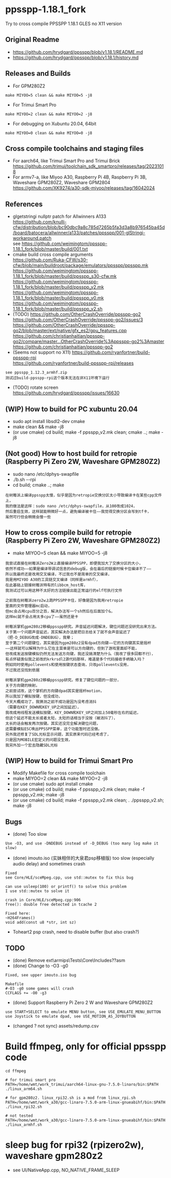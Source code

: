 # ppsspp-1.18.1_fork
Try to cross compile PPSSPP 1.18.1 GLES no X11 version

## Original Readme  
* https://github.com/hrydgard/ppsspp/blob/v1.18.1/README.md  
* https://github.com/hrydgard/ppsspp/blob/v1.18.1/history.md  

## Releases and Builds    
* For GPM280Z2  
```
make MIYOO=5 clean && make MIYOO=5 -j8
```
* For Trimui Smart Pro  
```
make MIYOO=2 clean && make MIYOO=2 -j8  
```
* For debugging on Xubuntu 20.04, 64bit  
```
make MIYOO=0 clean && make MIYOO=0 -j8  
```

## Cross compile toolchains and staging files    
* For aarch64, like Trimui Smart Pro and Trimui Brick   
https://github.com/trimui/toolchain_sdk_smartpro/releases/tag/20231018  
* For armv7-a, like Miyoo A30, Raspberry Pi 4B, Raspberry Pi 3B, Waveshare GPM280Z2, Waveshare GPM2804  
https://github.com/XK9274/a30-sdk-miyoo/releases/tag/16042024  

## References  
* glgetstringi nullptr patch for Allwinners A133  
https://github.com/knulli-cfw/distribution/blob/bc90dbc9a8c785d7265b5fa3d3a8b976545ba45d/board/batocera/allwinner/a133/patches/ppsspp/001-glStringi-workaround.patch  
see https://github.com/weimingtom/ppsspp-1.18.1_fork/blob/master/build/001.txt  
* cmake build cross compile arguments  
https://github.com/Ruka-CFW/s30-cfw/blob/main/buildroot/package/emulators/ppsspp/ppsspp.mk   
https://github.com/weimingtom/ppsspp-1.18.1_fork/blob/master/build/ppsspp_s30-cfw.mk  
https://github.com/weimingtom/ppsspp-1.18.1_fork/blob/master/build/ppsspp_v2.mk  
https://github.com/weimingtom/ppsspp-1.18.1_fork/blob/master/build/ppsspp_v0.mk  
https://github.com/weimingtom/ppsspp-1.18.1_fork/blob/master/build/ppsspp_v2.sh  
* (TODO) https://github.com/OtherCrashOverride/ppsspp-go2  
https://github.com/OtherCrashOverride/ppsspp-go2/issues/3  
https://github.com/OtherCrashOverride/ppsspp-go2/blob/master/ext/native/gfx_es2/gpu_features.cpp  
https://github.com/christianhaitian/ppsspp-go2/compare/master...OtherCrashOverride%3Appsspp-go2%3Amaster  
https://github.com/christianhaitian/ppsspp-go2  
* (Seems not support no X11) https://github.com/ryanfortner/build-ppsspp-rpi  
https://github.com/ryanfortner/build-ppsspp-rpi/releases  
```
see ppsspp_1.12.3_armhf.zip
测试过build-ppsspp-rpi这个版本无法在非X11环境下运行
```
* (TODO) rotate screen  
https://github.com/hrydgard/ppsspp/issues/16630  

## (WIP) How to build for PC xubuntu 20.04  
* sudo apt install libsdl2-dev cmake
* make clean && make -j8  
* (or use cmake) cd build; make -f ppsspp_v2.mk clean; cmake ..; make -j8  

## (Not good) How to host build for retropie (Raspberry Pi Zero 2W, Waveshare GPM280Z2)  
* sudo nano /etc/dphys-swapfile  
* ./b.sh --rpi  
* cd build; cmake ..; make  
```
在树莓派上编译ppsspp太慢，似乎是因为retropie交换分区太小导致编译卡在某些cpp文件上，
我的做法是这样：sudo nano /etc/dphys-swapfile，从100改成1024，
然后重启生效，这样就能稍微好一点，避免编译被卡住——我觉得交换分区会写到tf卡，
虽然可行但会稍微会慢一些
```

## How to cross compile build for retropie (Raspberry Pi Zero 2W, Waveshare GPM280Z2)    
* make MIYOO=5 clean && make MIYOO=5 -j8
```
我尝试直接在树莓派Zero2W上直接编译PPSSPP，即便我加大了交换分区的大小，
依然不成功——如果是编译带调试信息的debug版，会在最后的链接时候卡住编译不了——
所以我最终还是改用交叉编译，不过我也不是简单的交叉编译，
我是用MIYOO A30的工具链交叉编译（同样是armhf），
在此基础上链接树莓派特有的libbcm_host库，
我测试过可以用这种不太好的方法链接出能正常运行的elf可执行文件

之前我在树莓派zero2w上跑PPSSPP卡住，好像是因为我用retropie
里面的文件管理器mc启动，
但mc会占用cpu百分之百，解决办法写一个sh然后在后面加个&，
这样mc就不会占用太多cpu了——虽然还是卡

树莓派掌机gpm280z2移植ppsspp研究。声音延迟问题解决，键位问题还没研究出来方法。
关于第一个问题声音延迟，其实解决办法是把日志给关了就不会声音延迟了
（把-D_DEBUG改成-DNDEBUG），我晕；
至于第二个问题键位，其实是因为gpm280z2没有dpad方向键——它的方向键其实是摇杆
——这样就可以解释为什么它在主菜单是可以方向键的，但到了游戏里面却不能，
但改成发送按键模拟仍然无法发送方向键，我还没搞清楚为什么（我改了很多回都不行），
有点怀疑类似我之前改的krkrsdl2源代码那样，难道是多个代码接收手柄输入吗？
例如同时使用pollevents和使用按键状态查询，只改pollevents没用，
不过我还没找到依据

树莓派掌机gpm280z2移植ppsspp研究。修复了键位问题的一部分，
关于方向键的映射。
之前尝试改，这个掌机的方向键dpad其实是摇杆motion，
所以我加了模拟按键，但没成功，
今天大概成功了，我猜测之前不成功是因为没考虑消抖
（需要在KEY_DOWN和KEY_UP之间加延迟），
我改成用线程发送模拟按键，KEY_DOWN和KEY_UP之间加上50毫秒左右的延迟，
但这个延迟不能太长或者太短，太短的话相当于没按（被消抖了），
太长的话会触发两次按键。其实还没完全解决键位问题，
还需要模拟ESC唤出PPSSPP菜单，这个功能暂时还没做。
另外我还修复了SDL光标显示问题，其实原来代码已经考虑了，
只是因为MOBILE宏定义的问题没生效，
我另外加一个宏去隐藏SDL光标
```

## (WIP) How to build for Trimui Smart Pro
* Modify Makefile for cross compile toolchain  
* make MIYOO=2 clean && make MIYOO=2 -j8
* (or use cmake) sudo apt install cmake
* (or use cmake) cd build; make -f ppsspp_v2.mk clean; make -f ppsspp_v2.mk; make -j8
* (or use cmake) cd build; make -f ppsspp_v2.mk clean; . ./ppsspp_v2.sh; make -j8

## Bugs  
* (done) Too slow
```
Use -O3, and use -DNDEBUG instead of -D_DEBUG (too many log make it slow)
```
* (done) imouto.iso (实妹相伴的大泉君psp移植版) too slow (especially audio delay) and sometimes crash  
```
Fixed
see Core/HLE/sceMpeg.cpp, use std::mutex to fix this bug

can use usleep(100) or printf() to solve this problem
I use std::mutex to solve it

crash in Core/HLE/sceMpeg.cpp:906
free(): double free detected in tcache 2

Fixed here:
~H264Frames()
void add(const u8 *str, int sz)
```
* Toheart2 psp crash, need to disable buffer (but also crash?)      

## TODO  
* (done) Remove ext\armips\Tests\Core\Includes\??asm  
* (done) Change to -O3 -g0
```
Fixed, see upper imouto.iso bug  

Makefile
#-O3 -g0 some games will crash
CCFLAGS += -O0 -g3
```
* (done) Support Raspberry Pi Zero 2 W and Waveshare GPM280Z2
```
use START+SELECT to emulate MENU button, see USE_EMULATE_MENU_BUTTON  
use Joystick to emulate dpad, see USE_MOTION_AS_JOYBUTTON  
```
* (changed ? not sync) assets/redump.csv  

# Build ffmpeg, only for official ppsspp code      
```
cd ffmpeg  

# for trimui smart pro
PATH=/home/wmt/work_trimui/aarch64-linux-gnu-7.5.0-linaro/bin:$PATH ./linux_arm64.sh

# for gpm280z2. linux_rpi32.sh is a mod from linux_rpi.sh
PATH=/home/wmt/work_a30/gcc-linaro-7.5.0-arm-linux-gnueabihf/bin:$PATH ./linux_rpi32.sh

# not tested
PATH=/home/wmt/work_a30/gcc-linaro-7.5.0-arm-linux-gnueabihf/bin:$PATH ./linux_armhf.sh
```

# sleep bug for rpi32 (rpizero2w), waveshare gpm280z2     
* see UI/NativeApp.cpp, NO_NATIVE_FRAME_SLEEP  
